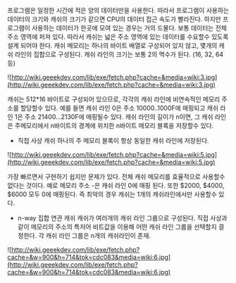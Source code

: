 프로그램은 일정한 시간에 적은 양의 데이터만을 사용한다. 따라서 프로그램이 사용하는 데이터의 크기와 캐쉬의 크기가 같으면
CPU의 데이터 접근 속도가 빨라진다. 하지만 프로그램이 사용하는 데이터가 한곳에 모여 있는 경우는 거의 드물다. 보통 데이터는 
전체 주소 영역에 퍼져 있다. 따라서 캐쉬는 넓은 주소 영역에 있는 데이터를 수요할수 있도록 설계 되어야 한다. 캐쉬 메모리는 
하나의 바이트 배열로 구성되어 있지 않고, 몇개의 캐쉬 라인의 집합으로 구성된다. 캐쉬 라인의 크기는 보통 2의 멱수가 된다. 
(16, 32, 64 등)

![http://wiki.geeekdev.com/lib/exe/fetch.php?cache=&media=wiki:3.jpg](http://wiki.geeekdev.com/lib/exe/fetch.php?cache=&media=wiki:3.jpg)

캐쉬는 512*16 바이트로 구성되어 있으므로, 각각의 캐쉬 라인에 비연속적인 메모리 주소를 할당할수 있다. 
예를 들면 캐쉬 라인 0은 주소 $10000..$1000F에 매핑되고 캐쉬 라인 1은 주소 $21400…$2130F에 매핑될수 있다. 
캐쉬 라인의 길이가 n이면, 그 캐쉬 라인은 주메모리에서 n바이트의 경계에 위치한 n바이트 메모리 블록을 저장할수 있다.

- 직접 사상 캐쉬 하나의 주 메모리 블록이 항상 동일한 캐쉬 라인에 저장된다.

![http://wiki.geeekdev.com/lib/exe/fetch.php?cache=&media=wiki:5.jpg](http://wiki.geeekdev.com/lib/exe/fetch.php?cache=&media=wiki:5.jpg)

가장 빠르면서 구현하기 쉽지만 문제가 있다. 전체 캐쉬 메모리를 효율적으로 사용할수 없다는 것이다. 
예로 메모리 주소 -은 캐쉬 라인 0에 매핑 된다. 또한 $2000, $4000, $6000 모두 0에 매핑된다. 
즉 최악의 경우 캐쉬는 1개의 캐쉬라인에서만 사용할수 있다.

- n-way 집합 연관 캐쉬 캐쉬가 여러개의 캐쉬 라인 그룹으로 구성된다. 
직접 사상과 같이 메모리의 주소의 특저어 비트값을 이용해 어떤 캐쉬 라인 그룹을 선택할지 결정한다. 
각 캐쉬 라인 그룹은 n개의 캐쉬라인이 존재.

![http://wiki.geeekdev.com/lib/exe/fetch.php?cache=&w=900&h=714&tok=cdc083&media=wiki:6.jpg](http://wiki.geeekdev.com/lib/exe/fetch.php?cache=&w=900&h=714&tok=cdc083&media=wiki:6.jpg)
